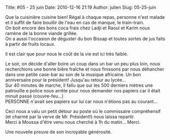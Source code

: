 Title: #05 - 25 juin
Date: 2010-12-16 21:19
Author: julien
Slug: 05-25-juin

Que la cuisinière cuisine bien! Régal à chaque repas, personne n'est
malade et il suffit de faire bouillir de l'eau en cas de manque, le
train-train.  
On boit encore des bons coca frais chez Ladji et Raoul et Karim nous
ramène de la bonne viande grillée.  
On a aussi l'occasion de déguster du bon Bissap et toutes sortes de jus
faits à partir de fruits locaux.  
  
Il est clair que pour nous le coût de la vie est ici très faible.  
  
Le soir, on décide d'aller boire un coup dans un bar un peu plus loin,
nous recherchions une bonne bière fraîche et nous finissons par nous
déhancher dans une petite case-bar au son de la musique africaine. Un
bon anniversaire pour le président! Jusqu'au retour au lycée...  
Sur 40 minutes de marche, il fallu que sur les 500 derniers mètres une
patrouille e police nous arrête pour nous demander nos papiers car il
était minuit passé (couvre-feu...)  
PERSONNE n'avait ses papiers sur lui car nous n'étions pas au
courant...  
  
  
Ceci nous a valu un petit détour au poste où le commissaire compréhensif
(et charmé par la verve de Mr. Président!) nous laissa repartir.  
Merci à Moussa d'être venu nous cherché à 1h du matin... Merci.  
  
Une nouvelle preuve de son incroyable générosité.

</p>

